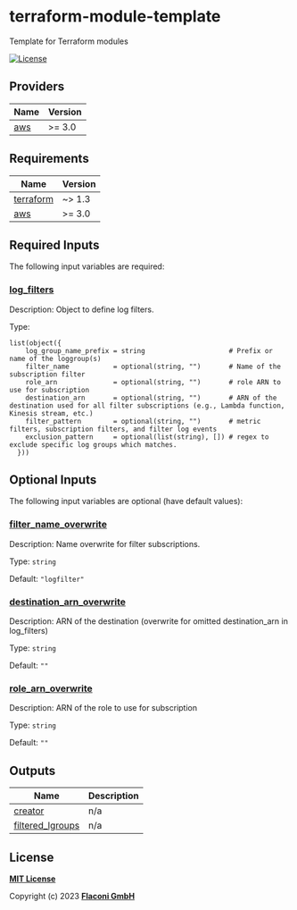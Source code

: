# terraform-module-template
Template for Terraform modules

<!-- Uncomment and replace with your module name
[![lint](https://github.com/flaconi/<MODULENAME>/workflows/lint/badge.svg)](https://github.com/flaconi/<MODULENAME>/actions?query=workflow%3Alint)
[![test](https://github.com/flaconi/<MODULENAME>/workflows/test/badge.svg)](https://github.com/flaconi/<MODULENAME>/actions?query=workflow%3Atest)
[![Tag](https://img.shields.io/github/tag/flaconi/<MODULENAME>.svg)](https://github.com/flaconi/<MODULENAME>/releases)
-->
[![License](https://img.shields.io/badge/license-MIT-blue.svg)](https://opensource.org/licenses/MIT)

<!-- TFDOCS_HEADER_START -->


<!-- TFDOCS_HEADER_END -->

<!-- TFDOCS_PROVIDER_START -->
## Providers

| Name | Version |
|------|---------|
| <a name="provider_aws"></a> [aws](#provider\_aws) | >= 3.0 |

<!-- TFDOCS_PROVIDER_END -->

<!-- TFDOCS_REQUIREMENTS_START -->
## Requirements

| Name | Version |
|------|---------|
| <a name="requirement_terraform"></a> [terraform](#requirement\_terraform) | ~> 1.3 |
| <a name="requirement_aws"></a> [aws](#requirement\_aws) | >= 3.0 |

<!-- TFDOCS_REQUIREMENTS_END -->

<!-- TFDOCS_INPUTS_START -->
## Required Inputs

The following input variables are required:

### <a name="input_log_filters"></a> [log\_filters](#input\_log\_filters)

Description: Object to define log filters.

Type:

```hcl
list(object({
    log_group_name_prefix = string                     # Prefix or name of the loggroup(s)
    filter_name           = optional(string, "")       # Name of the subscription filter
    role_arn              = optional(string, "")       # role ARN to use for subscription
    destination_arn       = optional(string, "")       # ARN of the destination used for all filter subscriptions (e.g., Lambda function, Kinesis stream, etc.)
    filter_pattern        = optional(string, "")       # metric filters, subscription filters, and filter log events
    exclusion_pattern     = optional(list(string), []) # regex to exclude specific log groups which matches.
  }))
```

## Optional Inputs

The following input variables are optional (have default values):

### <a name="input_filter_name_overwrite"></a> [filter\_name\_overwrite](#input\_filter\_name\_overwrite)

Description: Name overwrite for filter subscriptions.

Type: `string`

Default: `"logfilter"`

### <a name="input_destination_arn_overwrite"></a> [destination\_arn\_overwrite](#input\_destination\_arn\_overwrite)

Description: ARN of the destination (overwrite for omitted destination\_arn in log\_filters)

Type: `string`

Default: `""`

### <a name="input_role_arn_overwrite"></a> [role\_arn\_overwrite](#input\_role\_arn\_overwrite)

Description: ARN of the role to use for subscription

Type: `string`

Default: `""`

<!-- TFDOCS_INPUTS_END -->

<!-- TFDOCS_OUTPUTS_START -->
## Outputs

| Name | Description |
|------|-------------|
| <a name="output_creator"></a> [creator](#output\_creator) | n/a |
| <a name="output_filtered_lgroups"></a> [filtered\_lgroups](#output\_filtered\_lgroups) | n/a |

<!-- TFDOCS_OUTPUTS_END -->

## License

**[MIT License](LICENSE)**

Copyright (c) 2023 **[Flaconi GmbH](https://github.com/flaconi)**
